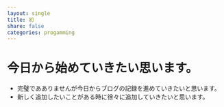 ```yaml
---
layout: single
title: 初
share: false
categories: progamming
---
```


# 今日から始めていきたい思います。

- 完璧であありませんが今日からブログの記録を進めていきたいと思います。
- 新しく追加したいことがある時に徐々に追加していきたいと思います。
